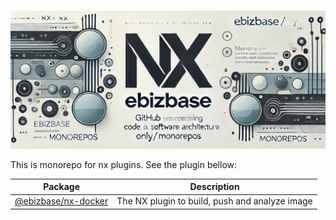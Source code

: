 #

![Banner](https://github.com/ebizbase/nx/blob/main/banner.png?raw=true)

This is monorepo for nx plugins. See the plugin bellow:

| Package                                                                            | Description                                    |
| ---------------------------------------------------------------------------------- | ---------------------------------------------- |
| [@ebizbase/nx-docker](https://github.com/ebizbase/nx/tree/main/packages/nx-docker) | The NX plugin to build, push and analyze image |
